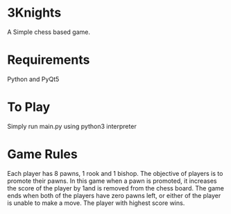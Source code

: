 3Knights
========

A Simple chess based game.

Requirements
========
Python and PyQt5 

To Play
====
Simply run main.py using python3 interpreter

Game Rules
====

Each player has 8 pawns, 1 rook and 1 bishop.
The objective of players is to promote their pawns.
In this game when a pawn is promoted, it increases the score of the player by 1and is removed from the chess board.
The game ends when both of the players have zero pawns left, or either of the player is unable to make a move.
The player with highest score wins.





